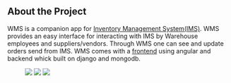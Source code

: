 ## About the Project
WMS is a companion app for <a href="https://github.com/Github19982018/IMS">Inventory Management System(IMS)</a>. WMS provides an easy interface for interacting with IMS by Warehouse employees and suppliers/vendors. Through WMS one can see and update orders send from IMS. WMS comes with a <a href="https://github.com/Github19982018/WMS-frontend">frontend</a> using angular and backend whick built on django and mongodb.

<figure>
<img src="/static/assets/packages.png">
<img src="/static/assets/supplier.png">
<img src="/static/assets/details.png">
</figure>
